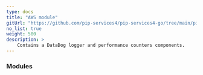 ```yaml
---
type: docs
title: "AWS module"
gitUrl: "https://github.com/pip-services4/pip-services4-go/tree/main/pip-services4-aws-node"
no_list: true
weight: 500
description: > 
    Contains a DataDog logger and performance counters components.
---
```



### Modules

